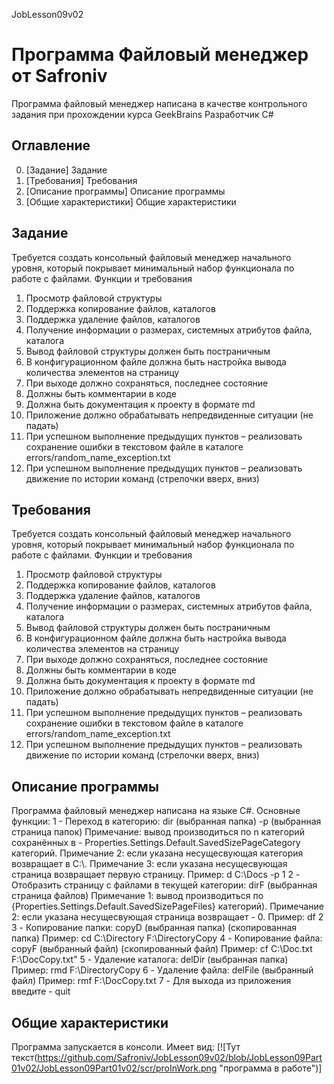 JobLesson09v02
# Программа Файловый менеджер от Safroniv
Программа файловый менеджер написана в качестве контрольного задания при прохождении курса GeekBrains Разработчик C# 

## Оглавление
0. [Задание] Задание
1. [Требования] Требования
2. [Описание программы] Описание программы
3. [Общие характеристики] Общие характеристики

## Задание

Требуется создать консольный файловый менеджер начального уровня, который
покрывает минимальный набор функционала по работе с файлами.
Функции и требования
1. Просмотр файловой структуры
2. Поддержка копирование файлов, каталогов
3. Поддержка удаление файлов, каталогов
4. Получение информации о размерах, системных атрибутов файла, каталога
5. Вывод файловой структуры должен быть постраничным
6. В конфигурационном файле должна быть настройка вывода количества
элементов на страницу
7. При выходе должно сохраняться, последнее состояние
8. Должны быть комментарии в коде
9. Должна быть документация к проекту в формате md
10. Приложение должно обрабатывать непредвиденные ситуации (не падать)
11. При успешном выполнение предыдущих пунктов – реализовать сохранение ошибки
в текстовом файле в каталоге errors/random_name_exception.txt
12. При успешном выполнение предыдущих пунктов – реализовать движение по
истории команд (стрелочки вверх, вниз)

## Требования

Требуется создать консольный файловый менеджер начального уровня, который
покрывает минимальный набор функционала по работе с файлами.
Функции и требования
1. Просмотр файловой структуры
2. Поддержка копирование файлов, каталогов
3. Поддержка удаление файлов, каталогов
4. Получение информации о размерах, системных атрибутов файла, каталога
5. Вывод файловой структуры должен быть постраничным
6. В конфигурационном файле должна быть настройка вывода количества
элементов на страницу
7. При выходе должно сохраняться, последнее состояние
8. Должны быть комментарии в коде
9. Должна быть документация к проекту в формате md
10. Приложение должно обрабатывать непредвиденные ситуации (не падать)
11. При успешном выполнение предыдущих пунктов – реализовать сохранение ошибки
в текстовом файле в каталоге errors/random_name_exception.txt
12. При успешном выполнение предыдущих пунктов – реализовать движение по
истории команд (стрелочки вверх, вниз)

## Описание программы
Программа файловый менеджер написана на языке C#.
Основные функции:
1 - Переход в категорию: dir (выбранная папка) -p (выбранная страница папок)
Примечание: вывод производиться по n категорий сохранённых в - Properties.Settings.Default.SavedSizePageCategory категорий.
Примечание 2: если указана несущесвующая категория возвращает в C:\\.
Примечание 3: если указана несущесвующая страница возвращает первую страницу.
Пример: d C:\\Docs -p 1
2 - Отобразить страницу с файлами в текущей категории: dirF (выбранная страница файлов)
Примечание 1: вывод производиться по {Properties.Settings.Default.SavedSizePageFiles} категорий).
Примечание 2: если указана несущесвующая страница возвращает - 0.
Пример: df 2
3 - Копирование папки: copyD (выбранная папка) (скопированная папка)
Пример: cd C:\\Directory F:\\DirectoryCopy
4 - Копирование файла: copyF (выбранный файл) (скопированный файл)
Пример: cf C:\\Doc.txt F:\\DocCopy.txt"
5 - Удаление каталога: delDir (выбранная папка)
Пример: rmd F:\\DirectoryCopy
6 - Удаление файла: delFile (выбранный файл)
Пример: rmf F:\\DocCopy.txt
7 - Для выхода из приложения введите - quit

## Общие характеристики
Программа запускается в консоли.
Имеет вид:
[![Тут текст(https://github.com/Safroniv/JobLesson09v02/blob/JobLesson09Part01v02/JobLesson09Part01v02/scr/proInWork.png "программа в работе")]

